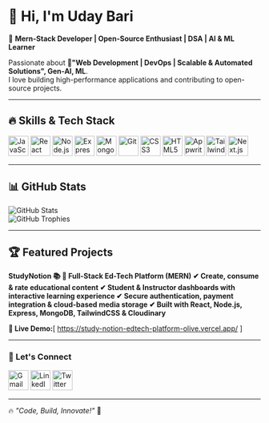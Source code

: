 # 👋 Hi, I'm Uday Bari  

🚀 **Mern-Stack Developer | Open-Source Enthusiast | DSA | AI & ML Learner**  

Passionate about **🚀"Web Development | DevOps | Scalable & Automated Solutions", Gen-AI, ML**.   
I love building high-performance applications and contributing to open-source projects.

---

## 🔥 Skills & Tech Stack  


<p align="left">
  <img src="https://cdn.jsdelivr.net/gh/devicons/devicon/icons/javascript/javascript-original.svg" alt="JavaScript" width="40" height="40" title="JavaScript"/>
  <img src="https://cdn.jsdelivr.net/gh/devicons/devicon/icons/react/react-original.svg" alt="React" width="40" height="40" title="React"/>
  <img src="https://cdn.jsdelivr.net/gh/devicons/devicon/icons/nodejs/nodejs-original.svg" alt="Node.js" width="40" height="40" title="Node.js"/>
  <img src="https://cdn.jsdelivr.net/gh/devicons/devicon/icons/express/express-original.svg" alt="Express.js" width="40" height="40" title="Express.js"/>
  <img src="https://cdn.jsdelivr.net/gh/devicons/devicon/icons/mongodb/mongodb-original.svg" alt="MongoDB" width="40" height="40" title="MongoDB"/>
  <img src="https://cdn.jsdelivr.net/gh/devicons/devicon/icons/git/git-original.svg" alt="Git" width="40" height="40" title="Git"/>
  <img src="https://cdn.jsdelivr.net/gh/devicons/devicon/icons/css3/css3-original.svg" alt="CSS3" width="40" height="40" title="CSS3"/>
  <img src="https://cdn.jsdelivr.net/gh/devicons/devicon/icons/html5/html5-original.svg" alt="HTML5" width="40" height="40" title="HTML5"/>
  <img src="https://cdn.jsdelivr.net/gh/devicons/devicon/icons/appwrite/appwrite-original.svg" alt="Appwrite" width="40" height="40" title="Appwrite"/>
  <img src="https://cdn.jsdelivr.net/gh/devicons/devicon/icons/tailwindcss/tailwindcss-original.svg" alt="Tailwind CSS" width="40" height="40" title="Tailwind CSS"/>
  <img src="https://cdn.jsdelivr.net/gh/devicons/devicon/icons/nextjs/nextjs-original.svg" alt="Next.js" width="40" height="40" title="Next.js"/>
</p>


---
## 📊 GitHub Stats  

![GitHub Stats](https://github-readme-stats.vercel.app/api?username=Udaybari-Dev&show_icons=true&theme=react&cache_seconds=1800)  
![GitHub Trophies](https://github-profile-trophy.vercel.app/?username=Udaybari-Dev&theme=onedark&no-frame=true&margin-w=15)


---

## 🏆 Featured Projects  

**StudyNotion 📚
📌 Full-Stack Ed-Tech Platform (MERN)
✔ Create, consume & rate educational content
✔ Student & Instructor dashboards with interactive learning experience
✔ Secure authentication, payment integration & cloud-based media storage
✔ Built with React, Node.js, Express, MongoDB, TailwindCSS & Cloudinary**

**🚀 Live Demo:**[ https://study-notion-edtech-platform-olive.vercel.app/ ]

---

### 🔗 Let's Connect  
<p align="left">
  <a href="mailto:Udaybari17@gmail.com"><img src="https://upload.wikimedia.org/wikipedia/commons/7/7e/Gmail_icon_%282020%29.svg" alt="Gmail" width="40" height="40"/></a>
  <a href="https://www.linkedin.com/in/uday-bari-324hu/" target="_blank"><img src="https://cdn.jsdelivr.net/gh/devicons/devicon/icons/linkedin/linkedin-original.svg" alt="LinkedIn" width="40" height="40"/></a>
  <a href="https://x.com/uday324_17?t=MxOtL6pr8nIbNH_r_dtxbQ&s=09" target="_blank"><img src="https://cdn.jsdelivr.net/gh/devicons/devicon/icons/twitter/twitter-original.svg" alt="Twitter X" width="40" 
  height="40"/>
</a>

</p>

---

🔥 _"Code, Build, Innovate!"_ 🚀  
